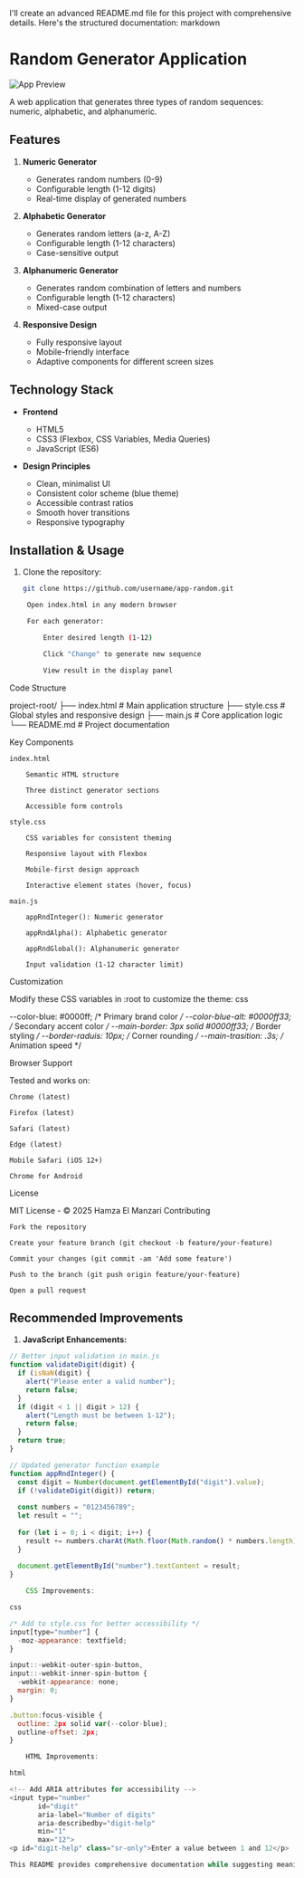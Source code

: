 I'll create an advanced README.md file for this project with comprehensive details. Here's the structured documentation:
markdown

# Random Generator Application

![App Preview](preview.png) <!-- Add actual screenshot path later -->

A web application that generates three types of random sequences: numeric, alphabetic, and alphanumeric.

## Features

1. **Numeric Generator**
   - Generates random numbers (0-9)
   - Configurable length (1-12 digits)
   - Real-time display of generated numbers

2. **Alphabetic Generator**
   - Generates random letters (a-z, A-Z)
   - Configurable length (1-12 characters)
   - Case-sensitive output

3. **Alphanumeric Generator**
   - Generates random combination of letters and numbers
   - Configurable length (1-12 characters)
   - Mixed-case output

4. **Responsive Design**
   - Fully responsive layout
   - Mobile-friendly interface
   - Adaptive components for different screen sizes

## Technology Stack

- **Frontend**
  - HTML5
  - CSS3 (Flexbox, CSS Variables, Media Queries)
  - JavaScript (ES6)

- **Design Principles**
  - Clean, minimalist UI
  - Consistent color scheme (blue theme)
  - Accessible contrast ratios
  - Smooth hover transitions
  - Responsive typography

## Installation & Usage

1. Clone the repository:
   ```bash
   git clone https://github.com/username/app-random.git

    Open index.html in any modern browser

    For each generator:

        Enter desired length (1-12)

        Click "Change" to generate new sequence

        View result in the display panel

Code Structure

project-root/
├── index.html          # Main application structure
├── style.css           # Global styles and responsive design
├── main.js             # Core application logic
└── README.md           # Project documentation

Key Components

    index.html

        Semantic HTML structure

        Three distinct generator sections

        Accessible form controls

    style.css

        CSS variables for consistent theming

        Responsive layout with Flexbox

        Mobile-first design approach

        Interactive element states (hover, focus)

    main.js

        appRndInteger(): Numeric generator

        appRndAlpha(): Alphabetic generator

        appRndGlobal(): Alphanumeric generator

        Input validation (1-12 character limit)

Customization

Modify these CSS variables in :root to customize the theme:
css

--color-blue: #0000ff;          /* Primary brand color */
--color-blue-alt: #0000ff33;    /* Secondary accent color */
--main-border: 3px solid #0000ff33; /* Border styling */
--border-raduis: 10px;          /* Corner rounding */
--main-trasition: .3s;          /* Animation speed */

Browser Support

Tested and works on:

    Chrome (latest)

    Firefox (latest)

    Safari (latest)

    Edge (latest)

    Mobile Safari (iOS 12+)

    Chrome for Android

License

MIT License - © 2025 Hamza El Manzari
Contributing

    Fork the repository

    Create your feature branch (git checkout -b feature/your-feature)

    Commit your changes (git commit -am 'Add some feature')

    Push to the branch (git push origin feature/your-feature)

    Open a pull request


## Recommended Improvements

1. **JavaScript Enhancements:**
```javascript
// Better input validation in main.js
function validateDigit(digit) {
  if (isNaN(digit) {
    alert("Please enter a valid number");
    return false;
  }
  if (digit < 1 || digit > 12) {
    alert("Length must be between 1-12");
    return false;
  }
  return true;
}

// Updated generator function example
function appRndInteger() {
  const digit = Number(document.getElementById("digit").value);
  if (!validateDigit(digit)) return;
  
  const numbers = "0123456789";
  let result = "";
  
  for (let i = 0; i < digit; i++) {
    result += numbers.charAt(Math.floor(Math.random() * numbers.length));
  }
  
  document.getElementById("number").textContent = result;
}

    CSS Improvements:

css

/* Add to style.css for better accessibility */
input[type="number"] {
  -moz-appearance: textfield;
}

input::-webkit-outer-spin-button,
input::-webkit-inner-spin-button {
  -webkit-appearance: none;
  margin: 0;
}

.button:focus-visible {
  outline: 2px solid var(--color-blue);
  outline-offset: 2px;
}

    HTML Improvements:

html

<!-- Add ARIA attributes for accessibility -->
<input type="number" 
       id="digit" 
       aria-label="Number of digits"
       aria-describedby="digit-help"
       min="1"
       max="12">
<p id="digit-help" class="sr-only">Enter a value between 1 and 12</p>

This README provides comprehensive documentation while suggesting meaningful improvements to the existing codebase. The structure includes all essential sections for a professional project documentation while maintaining clarity and usefulness for both users and developers.